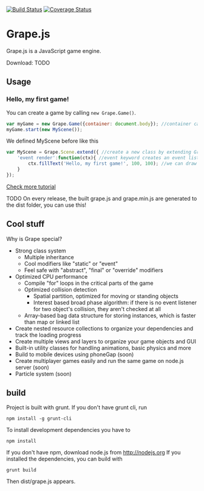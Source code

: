 [![Build Status](https://travis-ci.org/zoltan-mihalyi/grape.svg?branch=master)](https://travis-ci.org/zoltan-mihalyi/grape)
[![Coverage Status](https://coveralls.io/repos/zoltan-mihalyi/grape/badge.png)](https://coveralls.io/r/zoltan-mihalyi/grape)
# Grape.js
Grape.js is a JavaScript game engine.

Download: TODO

## Usage

### Hello, my first game!

You can create a game by calling `new Grape.Game()`.

```javascript
var myGame = new Grape.Game({container: document.body}); //container can be an id or a DOM element
myGame.start(new MyScene());
```

We defined MyScene before like this

```javascript
var MyScene = Grape.Scene.extend({ //create a new class by extending Grape.Scene
    'event render':function(ctx){ //event keyword creates an event listener
        ctx.fillText('Hello, my first game!', 100, 100); //we can draw anything to the canvas context
    }
});
```

[Check more tutorial](https://github.com/zoltan-mihalyi/grape2/wiki/Tutorial)



TODO On every release, the built grape.js and grape.min.js are generated to the dist folder, you can use this!

## Cool stuff

Why is Grape special?

- Strong class system
    - Multiple inheritance
    - Cool modifiers like "static" or "event"
    - Feel safe with "abstract", "final" or "override" modifiers
- Optimized CPU performance
    - Compile "for" loops in the critical parts of the game
    - Optimized collision detection
        - Spatial partition, optimized for moving or standing objects
        - Interest based broad phase algorithm: if there is no event listener for two object's collision, they aren't checked at all
    - Array-based bag data structure for storing instances, which is faster than map or linked list
- Create nested resource collections to organize your dependencies and track the loading progress
- Create multiple views and layers to organize your game objects and GUI
- Built-in utility classes for handling animations, basic physics and more
- Build to mobile devices using phoneGap (soon)
- Create multiplayer games easily and run the same game on node.js server (soon)
- Particle system (soon)

## build

Project is built with grunt.
If you don't have grunt cli, run

    npm install -g grunt-cli

To install development dependencies you have to

    npm install

If you don't have npm, download node.js from http://nodejs.org
If you installed the dependencies, you can build with

    grunt build

Then dist/grape.js appears.
